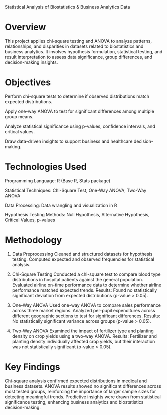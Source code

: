 Statistical Analysis of Biostatistics & Business Analytics Data

# Overview

This project applies chi-square testing and ANOVA to analyze patterns, relationships, and disparities in datasets related to biostatistics and business analytics. It involves hypothesis formulation, statistical testing, and result interpretation to assess data significance, group differences, and decision-making insights.

# Objectives

Perform chi-square tests to determine if observed distributions match expected distributions.

Apply one-way ANOVA to test for significant differences among multiple group means.

Analyze statistical significance using p-values, confidence intervals, and critical values.

Draw data-driven insights to support business and healthcare decision-making.

# Technologies Used

Programming Language: R (Base R, Stats package)

Statistical Techniques: Chi-Square Test, One-Way ANOVA, Two-Way ANOVA

Data Processing: Data wrangling and visualization in R

Hypothesis Testing Methods: Null Hypothesis, Alternative Hypothesis, Critical Values, p-values

# Methodology
1. Data Preprocessing
Cleaned and structured datasets for hypothesis testing.
Computed expected and observed frequencies for statistical analysis.

2. Chi-Square Testing
Conducted a chi-square test to compare blood type distributions in hospital patients against the general population.
Evaluated airline on-time performance data to determine whether airline performance matched expected trends.
Results: Found no statistically significant deviation from expected distributions (p-value > 0.05)​.

3. One-Way ANOVA
Used one-way ANOVA to compare sales performance across three market regions.
Analyzed per-pupil expenditures across different geographic sections to test for significant differences.
Results: No statistically significant variance across groups (p-value > 0.05)​.

4. Two-Way ANOVA
Examined the impact of fertilizer type and planting density on crop yields using a two-way ANOVA.
Results: Fertilizer and planting density individually affected crop yields, but their interaction was not statistically significant (p-value > 0.05)​.

# Key Findings
Chi-square analysis confirmed expected distributions in medical and business datasets.
ANOVA results showed no significant differences across most tested groups, reinforcing the importance of larger sample sizes for detecting meaningful trends.
Predictive insights were drawn from statistical significance testing, enhancing business analytics and biostatistics decision-making.
